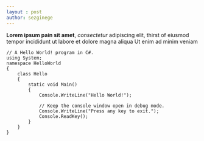 ```yaml
---
layout : post
author: sezginege
---
```

**Lorem ipsum pain sit amet**, *consectetur* adipiscing elit, thirst of eiusmod tempor incididunt ut labore et dolore magna aliqua Ut enim ad minim veniam

```
// A Hello World! program in C#.
using System;
namespace HelloWorld
{
    class Hello 
    {
        static void Main() 
        {
            Console.WriteLine("Hello World!");

            // Keep the console window open in debug mode.
            Console.WriteLine("Press any key to exit.");
            Console.ReadKey();
        }
    }
}
```